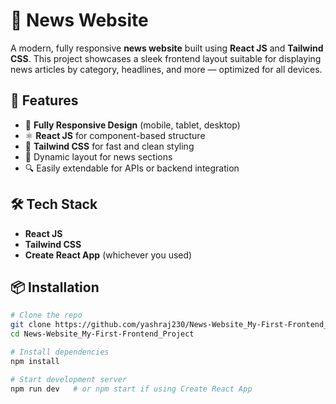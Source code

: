 # 📰 News Website

A modern, fully responsive **news website** built using **React JS** and **Tailwind CSS**. This project showcases a sleek frontend layout suitable for displaying news articles by category, headlines, and more — optimized for all devices.

## 🚀 Features

- 📱 **Fully Responsive Design** (mobile, tablet, desktop)
- ⚛️ **React JS** for component-based structure
- 🎨 **Tailwind CSS** for fast and clean styling
- 📰 Dynamic layout for news sections
- 🔍 Easily extendable for APIs or backend integration

## 🛠️ Tech Stack

- **React JS**
- **Tailwind CSS**
- **Create React App** (whichever you used)

## 📦 Installation

```bash
# Clone the repo
git clone https://github.com/yashraj230/News-Website_My-First-Frontend_Project.git
cd News-Website_My-First-Frontend_Project

# Install dependencies
npm install

# Start development server
npm run dev   # or npm start if using Create React App
